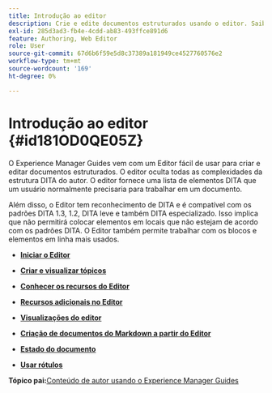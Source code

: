 ```yaml
---
title: Introdução ao editor
description: Crie e edite documentos estruturados usando o editor. Saiba como trabalhar com o editor seguindo os padrões DITA no Adobe Experience Manager Guides.
exl-id: 285d3ad3-fb4e-4cdd-ab83-493ffce891d6
feature: Authoring, Web Editor
role: User
source-git-commit: 67d6b6f59e5d8c37389a181949ce4527760576e2
workflow-type: tm+mt
source-wordcount: '169'
ht-degree: 0%

---
```


# Introdução ao editor {#id181OD0QE05Z}

O Experience Manager Guides vem com um Editor fácil de usar para criar e editar documentos estruturados. O editor oculta todas as complexidades da estrutura DITA do autor. O editor fornece uma lista de elementos DITA que um usuário normalmente precisaria para trabalhar em um documento.

Além disso, o Editor tem reconhecimento de DITA e é compatível com os padrões DITA 1.3, 1.2, DITA leve e também DITA especializado. Isso implica que não permitirá colocar elementos em locais que não estejam de acordo com os padrões DITA. O Editor também permite trabalhar com os blocos e elementos em linha mais usados.

- **[Iniciar o Editor](web-editor-launch-editor.md)**

- **[Criar e visualizar tópicos](create-preview-topics.md)**

- **[Conhecer os recursos do Editor](web-editor-features.md)**

- **[Recursos adicionais no Editor](web-editor-other-features.md)**

- **[Visualizações do editor](web-editor-views.md)**

- **[Criação de documentos do Markdown a partir do Editor](web-editor-markdown-topic.md)**

- **[Estado do documento](web-editor-document-states.md)**

- **[Usar rótulos](web-editor-use-label.md)**


**Tópico pai:**&#x200B;[ Conteúdo de autor usando o Experience Manager Guides](authoring-content-xml-doc.md)
